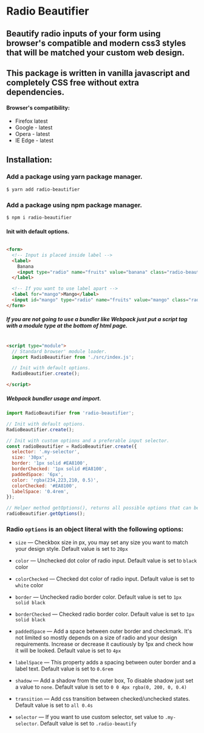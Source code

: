# Radio Beautifier

## Beautify radio inputs of your form using browser's compatible and modern css3 styles that will be matched your custom web design.

## This package is written in vanilla javascript and completely CSS free without extra dependencies.

#### Browser's compatibility:

- Firefox latest
- Google - latest
- Opera - latest
- IE Edge - latest

## Installation:

### Add a package using yarn package manager.

```bash
$ yarn add radio-beautifier
``` 

### Add a package using npm package manager.

```bash
$ npm i radio-beautifier
```

#### Init with default options.

```html

<form>
  <!-- Input is placed inside label -->
  <label>
    Banana
    <input type="radio" name="fruits" value="banana" class="radio-beautify">
  </label>

  <!-- If you want to use label apart -->
  <label for="mango">Mango</label>
  <input id="mango" type="radio" name="fruits" value="mango" class="radio-beautify">
</form>
```

##### If you are not going to use a bundler like Webpack just put a script tag with a module type at the bottom of html page.

```html

<script type="module">
  // Standard browser' module loader.
  import RadioBeautifier from './src/index.js';

  // Init with default options.
  RadioBeautifier.create();

</script>
```

##### Webpack bundler usage and import.

```js
import RadioBeautifier from 'radio-beautifier';

// Init with default options.
RadioBeautifier.create();

// Init with custom options and a preferable input selector.
const radioBeautifier = RadioBeautifier.create({
  selector: '.my-selector',
  size: '30px',
  border: '1px solid #EA8100',
  borderChecked: '1px solid #EA8100',
  paddedSpace: '6px',
  color: 'rgba(234,223,210, 0.5)',
  colorChecked: '#EA8100',
  labelSpace: '0.4rem',
});

// Helper method getOptions(), returns all possible options that can be modified.
radioBeautifier.getOptions();
```

### Radio `options` is an object literal with the following options:

- `size` — Checkbox size in px, you may set any size you want to match your design style. Default value is set to `20px`

- `color` — Unchecked dot color of radio input. Default value is set to `black` color

- `colorChecked` — Checked dot color of radio input. Default value is set to `white`
  color

- `border` — Unchecked radio border color. Default value is set to `1px solid black`

- `borderChecked` — Checked radio border color. Default value is set to `1px solid black`

- `paddedSpace` — Add a space between outer border and checkmark. It's not limited so mostly depends on a size of
  radio and your design requirements. Increase or decrease it cautiously by 1px and check how it will be looked. Default value is set
  to `4px`

- `labelSpace` — This property adds a spacing between outer border and a label text. Default value is set to `0.6rem`

- `shadow` — Add a shadow from the outer box, To disable shadow just set a value to `none`. Default value
  is set to `0 0 4px rgba(0, 200, 0, 0.4)`

- `transition` — Add css transition between checked/unchecked states. Default value is set to `all 0.4s`

- `selector` — If you want to use custom selector, set value to `.my-selector`. Default value is set
  to `.radio-beautify`